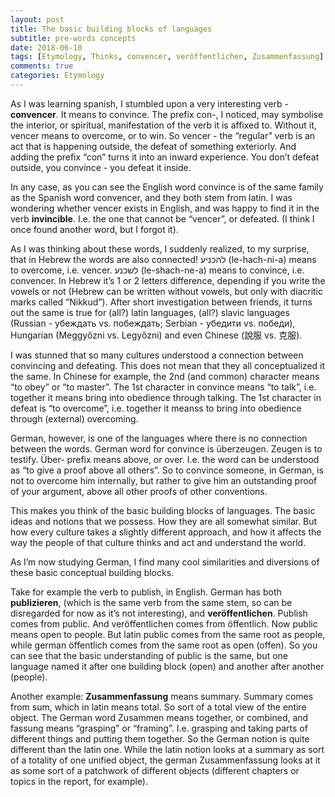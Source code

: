 ```yaml
---
layout: post
title: The basic building blocks of languages
subtitle: pre-words concepts
date: 2018-06-10
tags: [Etymology, Thinks, convencer, veröffentlichen, Zusammenfassung]
comments: true
categories: Etymology
---
```


As I was learning spanish, I stumbled upon a very interesting verb - **convencer**. It means to convince. The prefix con-, I noticed, may symbolise the interior, or spiritual, manifestation of the verb it is affixed to. Without it, vencer means to overcome, or to win. So vencer - the “regular” verb is an act that is happening outside, the defeat of something exteriorly. And adding the prefix “con” turns it into an inward experience. You don’t defeat outside, you convince - you defeat it inside. 

In any case, as you can see the English word convince is of the same family as the Spanish word convencer, and they both stem from latin. I was wondering whether vencer exists in English, and was happy to find it in the verb **invincible**. I.e. the one that cannot be “vencer”, or defeated. (I think I once found another word, but I forgot it).

As I was thinking about these words, I suddenly realized, to my surprise, that in Hebrew the words are also connected! להכניע (le-hach-ni-a) means to overcome, i.e. vencer. לשכנע (le-shach-ne-a) means to convince, i.e. convencer. In Hebrew it’s 1 or 2 letters difference, depending if you write the vowels or not (Hebrew can be written without vowels, but only with diacritic marks called “Nikkud”). After short investigation between friends, it turns out the same is true for (all?) latin languages, (all?) slavic languages (Russian - убеждать vs. побеждать; Serbian - убедити  vs. победи), Hungarian (Meggyőzni vs. Legyőzni) and even Chinese (說服 vs. 克服). 

I was stunned that so many cultures understood a connection between convincing and defeating. This does not mean that they all conceptualized it the same. In Chinese for example, the 2nd (and common) character means “to obey” or “to master”. The 1st character in convince means “to talk”, i.e. together it means bring into obedience through talking. The 1st character in defeat is “to overcome”, i.e. together it meanss to bring into obedience through (external) overcoming. 

German, however, is one of the languages where there is no connection between the words. German word for convince is überzeugen. Zeugen is to testify. Über- prefix means above, or over. I.e. the word can be understood as “to give a proof above all others”. So to convince someone, in German, is not to overcome him internally, but rather to give him an outstanding proof of your argument, above all other proofs of other conventions. 

This makes you think of the basic building blocks of languages. The basic ideas and notions that we possess. How they are all somewhat similar. But how every culture takes a slightly different approach, and how it affects the way the people of that culture thinks and act and understand the world.

As I’m now studying German, I find many cool similarities and diversions of these basic conceptual building blocks. 

Take for example the verb to publish, in English. German has both **publizieren**, (which is the same verb from the same stem, so can be disregarded for now as it’s not interesting), and **veröffentlichen**. Publish comes from public. And veröffentlichen comes from öffentlich. Now public means open to people. But latin public comes from the same root as people, while german öffentlich comes from the same root as open (offen). So you can see that the basic understanding of public is the same, but one language named it after one building block (open) and another after another (people). 

Another example: **Zusammenfassung** means summary. Summary comes from sum, which in latin means total. So sort of a total view of the entire object. The German word Zusammen means together, or combined, and fassung means “grasping” or “framing”. I.e. grasping and taking parts of different things and putting them together. So the German notion is quite different than the latin one. While the latin notion looks at a summary as sort of a totality of one unified object, the german Zusammenfassung looks at it as some sort of a patchwork of different objects (different chapters or topics in the report, for example).
